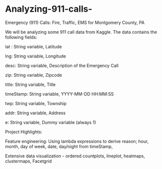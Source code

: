 # Analyzing-911-calls-
Emergency (911) Calls: Fire, Traffic, EMS for Montgomery County, PA

We will be analyzing some 911 call data from Kaggle. The data contains the following fields:

lat : String variable, Latitude

lng: String variable, Longitude

desc: String variable, Description of the Emergency Call

zip: String variable, Zipcode

title: String variable, Title

timeStamp: String variable, YYYY-MM-DD HH:MM:SS

twp: String variable, Township

addr: String variable, Address

e: String variable, Dummy variable (always 1)

Project Highlights:

Feature engineering: Using lambda expressions to derive reason; hour, month, day of week, date, day/night from timeStamp, 

Extensive data visualization - ordered countplots, lineplot, heatmaps, clustermaps, Facetgrid
